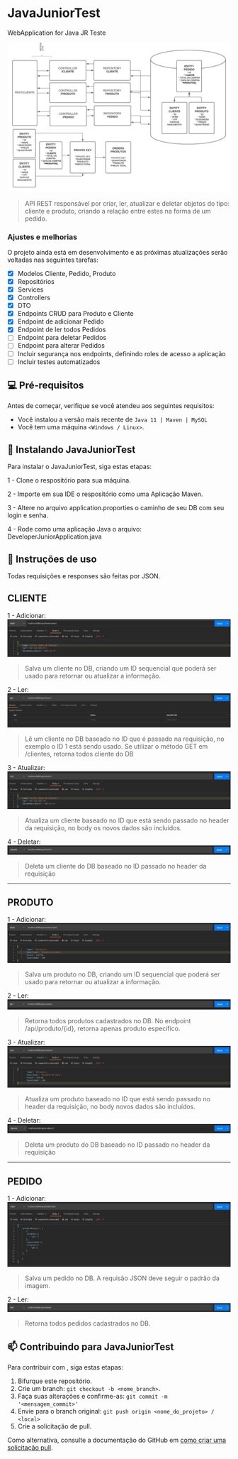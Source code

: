 # JavaJuniorTest
WebApplication for Java JR Teste


<img src="https://github.com/talthur/JavaJuniorTest/blob/master/images/diagram.jpeg" alt="exemplo imagem">

> API REST responsável por criar, ler, atualizar e deletar objetos do tipo: cliente e produto, criando a relação entre estes na forma de um pedido.

### Ajustes e melhorias

O projeto ainda está em desenvolvimento e as próximas atualizações serão voltadas nas seguintes tarefas:

- [x] Modelos Cliente, Pedido, Produto
- [x] Repositórios
- [x] Services
- [x] Controllers
- [x] DTO
- [x] Endpoints CRUD para Produto e Cliente
- [x] Endpoint de adicionar Pedido
- [x] Endpoint de ler todos Pedidos
- [ ] Endpoint para deletar Pedidos
- [ ] Endpoint para alterar Pedidos
- [ ] Incluir segurança nos endpoints, definindo roles de acesso a aplicação
- [ ] Incluir testes automatizados

## 💻 Pré-requisitos

Antes de começar, verifique se você atendeu aos seguintes requisitos:
* Você instalou a versão mais recente de `Java 11 | Maven | MySQL`
* Você tem uma máquina `<Windows / Linux>`. 

## 🚀 Instalando JavaJuniorTest

Para instalar o JavaJuniorTest, siga estas etapas:

1 - Clone o respositório para sua máquina.

2 - Importe em sua IDE o respositório como uma Aplicação Maven.

3 - Altere no arquivo application.proporties o caminho de seu DB com seu login e senha.

4 - Rode como uma aplicação Java o arquivo: DeveloperJuniorApplication.java

## 🚀 Instruções de uso
Todas requisições e responses são feitas por JSON.

CLIENTE
----------------------------------------------------------------------------------------------

1 - Adicionar:
<img src="https://github.com/talthur/JavaJuniorTest/blob/master/images/salva-cliente.png" alt="salva-cliente">
>Salva um cliente no DB, criando um ID sequencial que poderá ser usado para retornar ou atualizar a informação.

2 - Ler:
<img src="https://github.com/talthur/JavaJuniorTest/blob/master/images/get-cliente-by-id.png" alt="le-cliente">
>Lê um cliente no DB baseado no ID que é passado na requisição, no exemplo o ID 1 está sendo usado. Se utilizar o método GET em /clientes, retorna todos cliente do DB

3 - Atualizar:
<img src="https://github.com/talthur/JavaJuniorTest/blob/master/images/atualiza-clientes.png" alt="atualiza-cliente">
>Atualiza um cliente baseado no ID que está sendo passado no header da requisição, no body os novos dados são incluídos.

4 - Deletar:
<img src="https://github.com/talthur/JavaJuniorTest/blob/master/images/deleta-cliente-by-id.png" alt="deleta-cliente">
>Deleta um cliente do DB baseado no ID passado no header da requisição

----------------------------------------------------------------------------------------------
PRODUTO
----------------------------------------------------------------------------------------------
1 - Adicionar:
<img src="https://github.com/talthur/JavaJuniorTest/blob/master/images/salvar-produto.png" alt="salva-produto">
>Salva um produto no DB, criando um ID sequencial que poderá ser usado para retornar ou atualizar a informação.

2 - Ler:
<img src="https://github.com/talthur/JavaJuniorTest/blob/master/images/get-produtos.png" alt="le-produto">
>Retorna todos produtos cadastrados no DB. No endpoint /api/produto/{id}, retorna apenas produto específico.

3 - Atualizar:
<img src="https://github.com/talthur/JavaJuniorTest/blob/master/images/atualiza-produto.png" alt="atualiza-produto">
>Atualiza um produto baseado no ID que está sendo passado no header da requisição, no body novos dados são incluídos.

4 - Deletar:
<img src="https://github.com/talthur/JavaJuniorTest/blob/master/images/deleta-produto-id.png" alt="deleta-cliente">
>Deleta um produto do DB baseado no ID passado no header da requisição
----------------------------------------------------------------------------------------------
PEDIDO
----------------------------------------------------------------------------------------------
1 - Adicionar:
<img src="https://github.com/talthur/JavaJuniorTest/blob/master/images/salvar-pedido.png" alt="salva-pedido">
>Salva um pedido no DB. A requisão JSON deve seguir o padrão da imagem.

2 - Ler:
<img src="https://github.com/talthur/JavaJuniorTest/blob/master/images/get-pedidos.png" alt="le-pedido">
>Retorna todos pedidos cadastrados no DB.                                        

## 📫 Contribuindo para JavaJuniorTest
Para contribuir com <JavaJuniorTest>, siga estas etapas:

1. Bifurque este repositório.
2. Crie um branch: `git checkout -b <nome_branch>`.
3. Faça suas alterações e confirme-as: `git commit -m '<mensagem_commit>'`
4. Envie para o branch original: `git push origin <nome_do_projeto> / <local>`
5. Crie a solicitação de pull.

Como alternativa, consulte a documentação do GitHub em [como criar uma solicitação pull](https://help.github.com/en/github/collaborating-with-issues-and-pull-requests/creating-a-pull-request).

